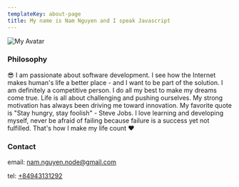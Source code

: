 ```yaml
---
templateKey: about-page
title: My name is Nam Nguyen and I speak Javascript
---
```

![My Avatar](/img/avatar.png "My Avatar")

### Philosophy

😎 I am passionate about software development. I see how the Internet makes human's life a better place - and I want to be part of the solution. I am definitely a competitive person. I do all my best to make my dreams come true. Life is all about challenging and pushing ourselves. My strong motivation has always been driving me toward innovation. My favorite quote is "Stay hungry, stay foolish" - Steve Jobs. I love learning and developing myself, never be afraid of failing because failure is a success yet not fulfilled. That's how I make my life count ❤️

### Contact

email: <a href="mailto:@nam.nguyen.node@gmail.com">nam.nguyen.node@gmail.com</a>

tel: <a href="tel:+84943131292">+84943131292</a>
